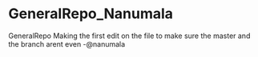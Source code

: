 # GeneralRepo_Nanumala
GeneralRepo
Making the first edit on the file to make sure the master and the branch arent even -@nanumala
